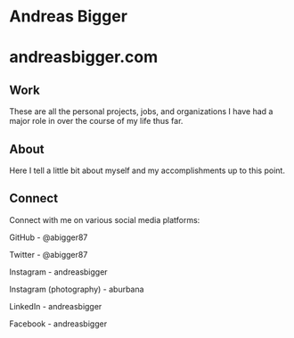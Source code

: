 # Andreas Bigger
# andreasbigger.com

## Work

These are all the personal projects, jobs, and organizations I have had a major role in over the course of my life thus far.

## About

Here I tell a little bit about myself and my accomplishments up to this point.

## Connect

Connect with me on various social media platforms:


GitHub - @abigger87

Twitter - @abigger87

Instagram - andreasbigger

Instagram (photography) - aburbana

LinkedIn - andreasbigger

Facebook - andreasbigger

